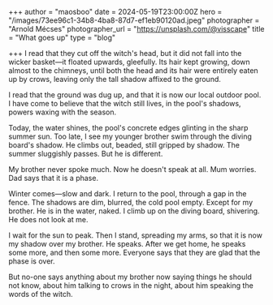 +++
author = "maosboo"
date = 2024-05-19T23:00:00Z
hero = "/images/73ee96c1-34b8-4ba8-87d7-ef1eb90120ad.jpeg"
photographer = "Arnold Mécses"
photographer_url = "https://unsplash.com/@visscape"
title = "What goes up"
type = "blog"

+++
I read that they cut off the witch's head, but it did not fall into the wicker basket—it floated upwards, gleefully. Its hair kept growing, down almost to the chimneys, until both the head and its hair were entirely eaten up by crows, leaving only the tall shadow affixed to the ground.

I read that the ground was dug up, and that it is now our local outdoor pool. I have come to believe that the witch still lives, in the pool's shadows, powers waxing with the season.

Today, the water shines, the pool's concrete edges glinting in the sharp summer sun. Too late, I see my younger brother swim through the diving board's shadow. He climbs out, beaded, still gripped by shadow. The summer sluggishly passes. But he is different.

My brother never spoke much. Now he doesn't speak at all. Mum worries. Dad says that it is a phase.

Winter comes—slow and dark. I return to the pool, through a gap in the fence. The shadows are dim, blurred, the cold pool empty. Except for my brother. He is in the water, naked. I climb up on the diving board, shivering. He does not look at me.

I wait for the sun to peak. Then I stand, spreading my arms, so that it is now my shadow over my brother. He speaks. After we get home, he speaks some more, and then some more. Everyone says that they are glad that the phase is over.

But no-one says anything about my brother now saying things he should not know, about him talking to crows in the night, about him speaking the words of the witch.
